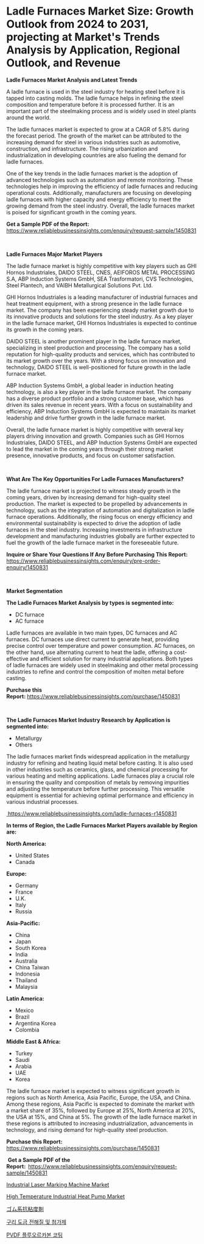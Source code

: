 <p><h1>Ladle Furnaces Market Size: Growth Outlook from 2024 to 2031, projecting at Market's Trends Analysis by Application, Regional Outlook, and Revenue</h1></p><p><strong>Ladle Furnaces Market Analysis and Latest Trends</strong></p>
<p><p>A ladle furnace is used in the steel industry for heating steel before it is tapped into casting molds. The ladle furnace helps in refining the steel composition and temperature before it is processed further. It is an important part of the steelmaking process and is widely used in steel plants around the world.</p><p>The ladle furnaces market is expected to grow at a CAGR of 5.8% during the forecast period. The growth of the market can be attributed to the increasing demand for steel in various industries such as automotive, construction, and infrastructure. The rising urbanization and industrialization in developing countries are also fueling the demand for ladle furnaces.</p><p>One of the key trends in the ladle furnaces market is the adoption of advanced technologies such as automation and remote monitoring. These technologies help in improving the efficiency of ladle furnaces and reducing operational costs. Additionally, manufacturers are focusing on developing ladle furnaces with higher capacity and energy efficiency to meet the growing demand from the steel industry. Overall, the ladle furnaces market is poised for significant growth in the coming years.</p></p>
<p><strong>Get a Sample PDF of the Report:&nbsp;</strong> <a href="https://www.reliablebusinessinsights.com/enquiry/request-sample/1450831">https://www.reliablebusinessinsights.com/enquiry/request-sample/1450831</a></p>
<p>&nbsp;</p>
<p><strong>Ladle Furnaces Major Market Players</strong></p>
<p><p>The ladle furnace market is highly competitive with key players such as GHI Hornos Industriales, DAIDO STEEL, CNES, AEIFOROS METAL PROCESSING S.A, ABP Induction Systems GmbH, SEA Trasformatori, CVS Technologies, Steel Plantech, and VAIBH Metallurgical Solutions Pvt. Ltd.</p><p>GHI Hornos Industriales is a leading manufacturer of industrial furnaces and heat treatment equipment, with a strong presence in the ladle furnace market. The company has been experiencing steady market growth due to its innovative products and solutions for the steel industry. As a key player in the ladle furnace market, GHI Hornos Industriales is expected to continue its growth in the coming years.</p><p>DAIDO STEEL is another prominent player in the ladle furnace market, specializing in steel production and processing. The company has a solid reputation for high-quality products and services, which has contributed to its market growth over the years. With a strong focus on innovation and technology, DAIDO STEEL is well-positioned for future growth in the ladle furnace market.</p><p>ABP Induction Systems GmbH, a global leader in induction heating technology, is also a key player in the ladle furnace market. The company has a diverse product portfolio and a strong customer base, which has driven its sales revenue in recent years. With a focus on sustainability and efficiency, ABP Induction Systems GmbH is expected to maintain its market leadership and drive further growth in the ladle furnace market.</p><p>Overall, the ladle furnace market is highly competitive with several key players driving innovation and growth. Companies such as GHI Hornos Industriales, DAIDO STEEL, and ABP Induction Systems GmbH are expected to lead the market in the coming years through their strong market presence, innovative products, and focus on customer satisfaction.</p></p>
<p>&nbsp;</p>
<p><strong>What Are The Key Opportunities For Ladle Furnaces Manufacturers?</strong></p>
<p><p>The ladle furnace market is projected to witness steady growth in the coming years, driven by increasing demand for high-quality steel production. The market is expected to be propelled by advancements in technology, such as the integration of automation and digitalization in ladle furnace operations. Additionally, the rising focus on energy efficiency and environmental sustainability is expected to drive the adoption of ladle furnaces in the steel industry. Increasing investments in infrastructure development and manufacturing industries globally are further expected to fuel the growth of the ladle furnace market in the foreseeable future.</p></p>
<p><strong>Inquire or Share Your Questions If Any Before Purchasing This Report:</strong> <a href="https://www.reliablebusinessinsights.com/enquiry/pre-order-enquiry/1450831">https://www.reliablebusinessinsights.com/enquiry/pre-order-enquiry/1450831</a></p>
<p>&nbsp;</p>
<p><strong>Market Segmentation</strong></p>
<p><strong>The Ladle Furnaces Market Analysis by types is segmented into:</strong></p>
<p><ul><li>DC furnace</li><li>AC furnace</li></ul></p>
<p><p>Ladle furnaces are available in two main types, DC furnaces and AC furnaces. DC furnaces use direct current to generate heat, providing precise control over temperature and power consumption. AC furnaces, on the other hand, use alternating current to heat the ladle, offering a cost-effective and efficient solution for many industrial applications. Both types of ladle furnaces are widely used in steelmaking and other metal processing industries to refine and control the composition of molten metal before casting.</p></p>
<p><strong>Purchase this Report:&nbsp;</strong><a href="https://www.reliablebusinessinsights.com/purchase/1450831">https://www.reliablebusinessinsights.com/purchase/1450831</a></p>
<p>&nbsp;</p>
<p><strong>The Ladle Furnaces Market Industry Research by Application is segmented into:</strong></p>
<p><ul><li>Metallurgy</li><li>Others</li></ul></p>
<p><p>The ladle furnaces market finds widespread application in the metallurgy industry for refining and heating liquid metal before casting. It is also used in other industries such as ceramics, glass, and chemical processing for various heating and melting applications. Ladle furnaces play a crucial role in ensuring the quality and composition of metals by removing impurities and adjusting the temperature before further processing. This versatile equipment is essential for achieving optimal performance and efficiency in various industrial processes.</p></p>
<p><a href="https://www.reliablebusinessinsights.com/ladle-furnaces-r1450831">&nbsp;https://www.reliablebusinessinsights.com/ladle-furnaces-r1450831</a></p>
<p><strong>In terms of Region, the Ladle Furnaces Market Players available by Region are:</strong></p>
<p>
    <p> <strong> North America: </strong>
        <ul>
            <li>United States</li>
            <li>Canada</li>
        </ul>
        </p> 
    <p> <strong> Europe: </strong>
        <ul>
            <li>Germany</li>
            <li>France</li>
            <li>U.K.</li>
            <li>Italy</li>
            <li>Russia</li>
        </ul>
        </p> 
    <p> <strong> Asia-Pacific: </strong>
        <ul>
            <li>China</li>
            <li>Japan</li>
            <li>South Korea</li>
            <li>India</li>
            <li>Australia</li>
            <li>China Taiwan</li>
            <li>Indonesia</li>
            <li>Thailand</li>
            <li>Malaysia</li>
        </ul>
        </p> 
    <p> <strong> Latin America: </strong>
        <ul>
            <li>Mexico</li>
            <li>Brazil</li>
            <li>Argentina Korea</li>
            <li>Colombia</li>
        </ul>
        </p> 
    <p> <strong> Middle East & Africa: </strong>
        <ul>
            <li>Turkey</li>
            <li>Saudi</li>
            <li>Arabia</li>
            <li>UAE</li>
            <li>Korea</li>
        </ul>
    </p>
    </p>
<p><p>The ladle furnace market is expected to witness significant growth in regions such as North America, Asia Pacific, Europe, the USA, and China. Among these regions, Asia Pacific is expected to dominate the market with a market share of 35%, followed by Europe at 25%, North America at 20%, the USA at 15%, and China at 5%. The growth of the ladle furnace market in these regions is attributed to increasing industrialization, advancements in technology, and rising demand for high-quality steel production.</p></p>
<p><strong>Purchase this Report: </strong><a href="https://www.reliablebusinessinsights.com/purchase/1450831">https://www.reliablebusinessinsights.com/purchase/1450831</a></p>
<p>&nbsp;<strong>Get a Sample PDF of the Report:&nbsp;&nbsp;</strong><a href="https://www.reliablebusinessinsights.com/enquiry/request-sample/1450831">https://www.reliablebusinessinsights.com/enquiry/request-sample/1450831</a></p>
<p><strong></strong></p>
<p><p><a href="https://github.com/ruddyyedelwadw/Market-Research-Report-List-3/blob/main/industrial-laser-marking-machine-market.md">Industrial Laser Marking Machine Market</a></p><p><a href="https://github.com/lorenzaSchmeler/Market-Research-Report-List-1/blob/main/high-temperature-industrial-heat-pump-market.md">High Temperature Industrial Heat Pump Market</a></p><p><a href="https://github.com/FredaJerde/Market-Research-Report-List-1/blob/main/8943412159683.md">ゴム系抗粘度剤</a></p><p><a href="https://github.com/LoganRew1964/Market-Research-Report-List-1/blob/main/9691661171252.md">구리 도금 전해질 및 첨가제</a></p><p><a href="https://github.com/akzkkws047661437/Market-Research-Report-List-2/blob/main/9797483171253.md">PVDF 플루오르카본 코팅</a></p></p>